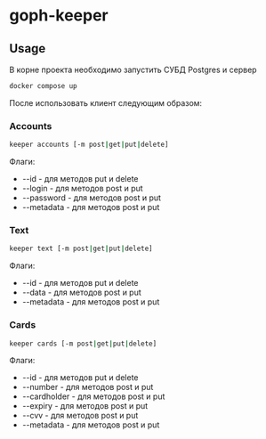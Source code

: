 # goph-keeper

## Usage
В корне проекта необходимо запустить СУБД Postgres и сервер
``` bash
docker compose up
```

После использовать клиент следующим образом:
### Accounts
```bash
keeper accounts [-m post|get|put|delete]
```
Флаги:
- --id - для методов put и delete
- --login - для методов post и put
- --password - для методов post и put
- --metadata - для методов post и put

### Text
```bash
keeper text [-m post|get|put|delete]
```
Флаги:
- --id - для методов put и delete
- --data - для методов post и put
- --metadata - для методов post и put

### Cards
```bash
keeper cards [-m post|get|put|delete]
```
Флаги:
- --id - для методов put и delete
- --number - для методов post и put
- --cardholder - для методов post и put
- --expiry - для методов post и put
- --cvv - для методов post и put
- --metadata - для методов post и put